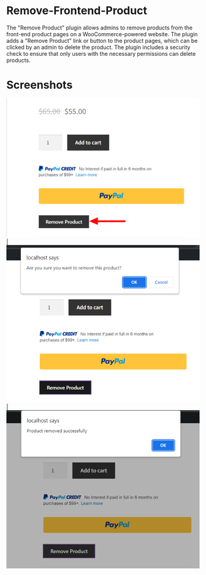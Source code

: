 # Remove-Frontend-Product
The "Remove Product" plugin allows admins to remove products from the front-end product pages on a WooCommerce-powered website. The plugin adds a "Remove Product" link or button to the product pages, which can be clicked by an admin to delete the product. The plugin includes a security check to ensure that only users with the necessary permissions can delete products.

# Screenshots
<img src = 'Remove_Product.png'> | <img src = 'Remove_Product_2.png'> | <img src = 'Remove_Product_3.png'>